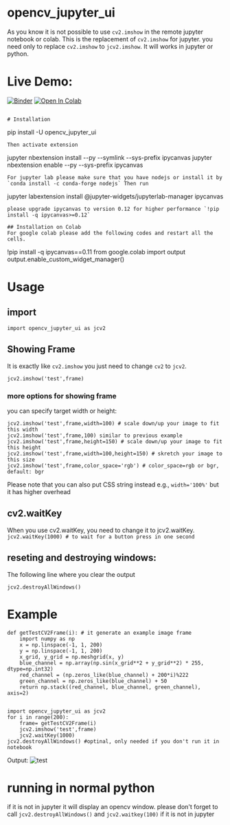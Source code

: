 # opencv_jupyter_ui
As you know it is not possible to use `cv2.imshow` in the remote jupyter notebook or colab.
This is the replacement of `cv2.imshow` for jupyter. you need only to replace `cv2.imshow` to `jcv2.imshow`. It will works in jupyter or python.

# Live Demo:
[![Binder](https://mybinder.org/badge_logo.svg)](https://mybinder.org/v2/gh/modaresimr/opencv_jupyter_ui/HEAD?labpath=test.ipynb)
[![Open In Colab](https://colab.research.google.com/assets/colab-badge.svg)](http://colab.research.google.com/github/modaresimr/opencv_jupyter_ui/blob/master/test.ipynb)

```

# Installation
```
pip install -U opencv_jupyter_ui
```
Then activate extension
```
jupyter nbextension install --py --symlink --sys-prefix ipycanvas
jupyter nbextension enable --py --sys-prefix ipycanvas
```
For jupyter lab please make sure that you have nodejs or install it by `conda install -c conda-forge nodejs` Then run
```
jupyter labextension install @jupyter-widgets/jupyterlab-manager ipycanvas
```
please upgrade ipycanvas to version 0.12 for higher performance `!pip install -q ipycanvas>=0.12`

## Installation on Colab 
For google colab please add the following codes and restart all the cells.

```
!pip install -q ipycanvas==0.11
from google.colab import output
output.enable_custom_widget_manager()


# Usage
## import
```
import opencv_jupyter_ui as jcv2
```
## Showing Frame
It is exactly like `cv2.imshow` you just need to change `cv2` to `jcv2`.
```
jcv2.imshow('test',frame)
```
### more options for showing frame
you can specify target width or height:
```
jcv2.imshow('test',frame,width=100) # scale down/up your image to fit this width
jcv2.imshow('test',frame,100) similar to previous example
jcv2.imshow('test',frame,height=150) # scale down/up your image to fit this height
jcv2.imshow('test',frame,width=100,height=150) # skretch your image to this size
jcv2.imshow('test',frame,color_space='rgb') # color_space=rgb or bgr, default: bgr
```
Please note that you can also put CSS string instead e.g., `width='100%'` but it has higher overhead

## cv2.waitKey
When you use cv2.waitKey, you need to change it to jcv2.waitKey.
```jcv2.waitKey(1000) # to wait for a button press in one second```

## reseting and destroying windows:
The following line where you clear the output
```
jcv2.destroyAllWindows()
```
# Example
```
def getTestCV2Frame(i): # it generate an example image frame
	import numpy as np
	x = np.linspace(-1, 1, 200)
	y = np.linspace(-1, 1, 200)
	x_grid, y_grid = np.meshgrid(x, y)
	blue_channel = np.array(np.sin(x_grid**2 + y_grid**2) * 255, dtype=np.int32)
	red_channel = (np.zeros_like(blue_channel) + 200*i)%222
	green_channel = np.zeros_like(blue_channel) + 50
	return np.stack((red_channel, blue_channel, green_channel), axis=2)


import opencv_jupyter_ui as jcv2
for i in range(200):
	frame= getTestCV2Frame(i)
	jcv2.imshow('test',frame)
	jcv2.waitKey(1000)
jcv2.destroyAllWindows() #optinal, only needed if you don't run it in notebook
```
Output:
![test](https://raw.githubusercontent.com/modaresimr/opencv_jupyter_ui/main/test.gif)


# running in normal python
if it is not in jupyter it will display an opencv window. please don't forget to call `jcv2.destroyAllWindows()` and `jcv2.waitkey(100)` if it is not in jupyter




